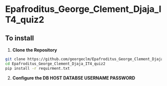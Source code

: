# Epafroditus_George_Clement_Djaja_IT4_quiz2
## To install

1. **Clone the Repository**
```bash
git clone https://github.com/georgeclm/Epafroditus_George_Clement_Djaja_IT4_quiz2
cd Epafroditus_George_Clement_Djaja_IT4_quiz2
pip install -r requirment.txt
```

2. **Configure the DB HOST DATABSE USERNAME PASSWORD**


